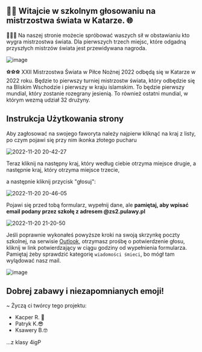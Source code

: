 ## 🙋‍♂️ Witajcie w szkolnym głosowaniu na mistrzostwa świata w Katarze. 🌐



🥇🥈🥉
Na naszej stronie możecie spróbować waszych sił w obstawianiu kto wygra mistrzostwa świata.
Dla pierwszych trzech miejsc, które odgadną przyszłych mistrzów świata jest przewidywana nagroda. 


![image](https://user-images.githubusercontent.com/68645604/202921789-815c210e-bf98-425e-a6cc-1441df0dfe80.png)


⚽⚽⚽ 
XXII Mistrzostwa Świata w Piłce Nożnej 2022 odbędą się w Katarze w 2022 roku.
Będzie to pierwszy turniej mistrzostw świata, który odbędzie się na Bliskim Wschodzie i pierwszy w kraju islamskim.
To będzie pierwszy mundial, który zostanie rozegrany jesienią. To również ostatni mundial, w którym wezmą udział 32 drużyny.


## Instrukcja Użytkowania strony

Aby zagłosować na swojego faworyta należy najpierw kliknąć na kraj z listy, po czym pojawi się przy nim ikonka złotego pucharu

![2022-11-20 20-42-27](https://user-images.githubusercontent.com/68645604/202922579-61a39a0c-6058-4222-a1c4-e9873de85f9e.gif)

Teraz kliknij na następny kraj, który według ciebie otrzyma miejsce drugie,
a następnie kraj, który otrzyma miejsce trzecie,

a następnie kliknij przycisk "głosuj":

![2022-11-20 20-46-05](https://user-images.githubusercontent.com/68645604/202922837-175b6837-77cc-4f97-bbae-a121ba521ed2.gif)

Pojawi się przed tobą formularz, wypełnij dane, ale **pamiętaj, aby wpisać email podany przez szkołę z adresem @zs2.pulawy.pl**

![2022-11-20 21-20-50](https://user-images.githubusercontent.com/68645604/202924486-696ecbb2-4613-4c4e-ae61-e331b04edfb6.gif)

Jeśli poprawnie wykonałeś powyższe kroki na swoją skrzynkę poczty szkolnej, na serwisie [Outlook](https://www.outlook.com), otrzymasz prośbę o potwierdzenie głosu, kliknij w link potwierdzający w ciągu godziny od wypełnienia formularza. 
Pamiętaj żeby sprawdzić kategorię `wiadomości śmieci`, bo mógł tam wylądować nasz mail. 

![image](https://user-images.githubusercontent.com/68645604/202924933-824667cd-a234-4d6f-8289-4ff743b1b5b3.png)


## Dobrej zabawy i niezapomnianych emoji!

~ Życzą ci twórcy tego projektu: 
* Kacper R. 🤡
* Patryk K.😎
* Ksawery B.🤓

...z klasy 4igP
